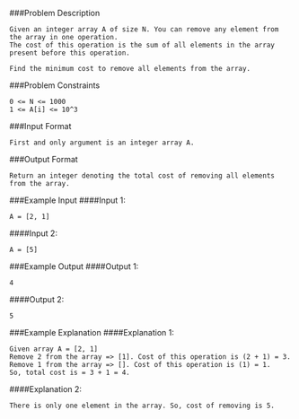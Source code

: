 ###Problem Description
```
Given an integer array A of size N. You can remove any element from the array in one operation.
The cost of this operation is the sum of all elements in the array present before this operation.

Find the minimum cost to remove all elements from the array.
```


###Problem Constraints
```
0 <= N <= 1000
1 <= A[i] <= 10^3
```


###Input Format
```
First and only argument is an integer array A.
```

###Output Format
```
Return an integer denoting the total cost of removing all elements from the array.
```



###Example Input
####Input 1:

```
A = [2, 1]
```
####Input 2:

```
A = [5]
```


###Example Output
####Output 1:

```
4
```
####Output 2:

```
5
```


###Example Explanation
####Explanation 1:

```
Given array A = [2, 1]
Remove 2 from the array => [1]. Cost of this operation is (2 + 1) = 3.
Remove 1 from the array => []. Cost of this operation is (1) = 1.
So, total cost is = 3 + 1 = 4.
```
####Explanation 2:

```
There is only one element in the array. So, cost of removing is 5.
```